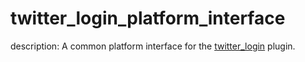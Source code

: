 # twitter_login_platform_interface

description: A common platform interface for
the [twitter_login](https://github.com/0maru/twitter_login/packages/twitter_login) plugin.
